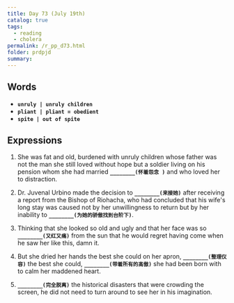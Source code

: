 ```yaml
---
title: Day 73 (July 19th)
catalog: true
tags: 
  - reading
  - cholera
permalink: /r_pp_d73.html
folder: prdpjd
summary: 
---
```


## Words

-   <b data-toggle="tooltip" data-original-title="{{site.data.glossary.unruly}}">`unruly | unruly children`</b>
-   <b data-toggle="tooltip" data-original-title="{{site.data.glossary.pliant}}">`pliant | pliant = obedient `</b>
-   <b data-toggle="tooltip" data-original-title="{{site.data.glossary.spite}}">`spite | out of spite`</b>


## Expressions

1.  She was fat and old, burdened with unruly children whose father was not the man she still loved without hope but a soldier living on his pension whom she had married <b data-toggle="tooltip" data-original-title="{{site.data.answers.73_a}}">`________(怀着怨念 )`</b> and who loved her to distraction.

2.  Dr. Juvenal Urbino made the decision to <b data-toggle="tooltip" data-original-title="{{site.data.answers.73_b}}">`________(来接她)`</b> after receiving a report from the Bishop of Riohacha, who had concluded that his wife's long stay was caused not by her unwillingness to return but by her inability to <b data-toggle="tooltip" data-original-title="{{site.data.answers.73_b2}}">`________(为她的骄傲找到台阶下)`</b>.

3.  Thinking that she looked so old and ugly and that her face was so <b data-toggle="tooltip" data-original-title="{{site.data.answers.73_c}}">`________(又红又痛)`</b> from the sun that he would regret having come when he saw her like this, damn it.

4.  But she dried her hands the best she could on her apron, <b data-toggle="tooltip" data-original-title="{{site.data.answers.73_d}}">`________(整理仪容)`</b> the best she could, <b data-toggle="tooltip" data-original-title="{{site.data.answers.73_d2}}">`________(带着所有的高傲)`</b> she had been born with to calm her maddened heart.

5.  <b data-toggle="tooltip" data-original-title="{{site.data.answers.73_e}}">`________(完全脱离)`</b> the historical disasters that were crowding the screen, he did not need to turn around to see her in his imagination.